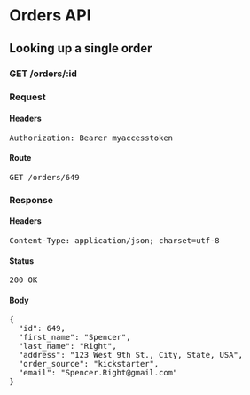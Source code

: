 # Orders API

## Looking up a single order

### GET /orders/:id
### Request

#### Headers

<pre>Authorization: Bearer myaccesstoken</pre>

#### Route

<pre>GET /orders/649</pre>

### Response

#### Headers

<pre>Content-Type: application/json; charset=utf-8</pre>

#### Status

<pre>200 OK</pre>

#### Body

<pre>{
  "id": 649,
  "first_name": "Spencer",
  "last_name": "Right",
  "address": "123 West 9th St., City, State, USA",
  "order_source": "kickstarter",
  "email": "Spencer.Right@gmail.com"
}</pre>
